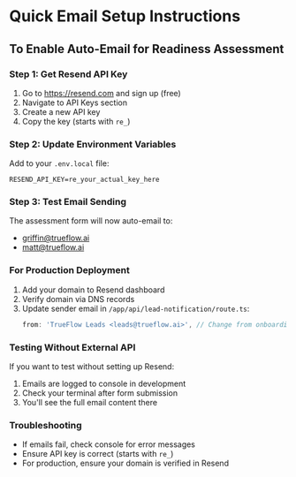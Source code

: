 # Quick Email Setup Instructions

## To Enable Auto-Email for Readiness Assessment

### Step 1: Get Resend API Key
1. Go to https://resend.com and sign up (free)
2. Navigate to API Keys section
3. Create a new API key
4. Copy the key (starts with `re_`)

### Step 2: Update Environment Variables
Add to your `.env.local` file:
```env
RESEND_API_KEY=re_your_actual_key_here
```

### Step 3: Test Email Sending
The assessment form will now auto-email to:
- griffin@trueflow.ai
- matt@trueflow.ai

### For Production Deployment
1. Add your domain to Resend dashboard
2. Verify domain via DNS records
3. Update sender email in `/app/api/lead-notification/route.ts`:
   ```typescript
   from: 'TrueFlow Leads <leads@trueflow.ai>', // Change from onboarding@resend.dev
   ```

### Testing Without External API
If you want to test without setting up Resend:
1. Emails are logged to console in development
2. Check your terminal after form submission
3. You'll see the full email content there

### Troubleshooting
- If emails fail, check console for error messages
- Ensure API key is correct (starts with `re_`)
- For production, ensure your domain is verified in Resend